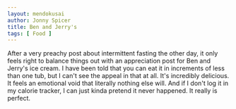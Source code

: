 ```yaml
---
layout: mendokusai
author: Jonny Spicer
title: Ben and Jerry's
tags: [ Food ]
---
```

After a very preachy post about intermittent fasting the other day, it only feels right to balance things out with an appreciation post for Ben and Jerry's ice cream. I have been
told that you can eat it in increments of less than one tub, but I can't see the appeal in that at all. It's incredibly delicious. It feels an emotional void that literally nothing
else will. And if I don't log it in my calorie tracker, I can just kinda pretend it never happened. It really is perfect.
